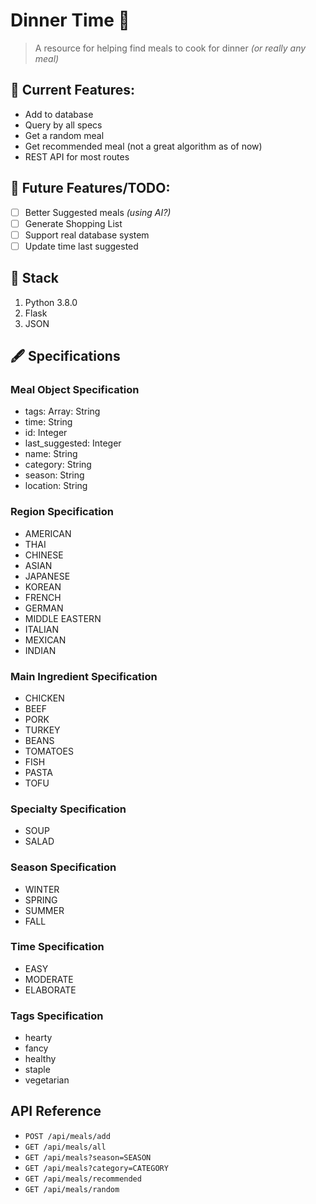 # Dinner Time 🥖
> A resource for helping find meals to cook for dinner _(or really any meal)_

## 🙌 Current Features:
- Add to database
- Query by all specs
- Get a random meal
- Get recommended meal (not a great algorithm as of now)
- REST API for most routes

## 📓 Future Features/TODO:
- [ ] Better Suggested meals _(using AI?)_
- [ ] Generate Shopping List
- [ ] Support real database system
- [ ] Update time last suggested

##  🔨 Stack
1. Python 3.8.0
2. Flask
3. JSON

## 🖋 Specifications

### Meal Object Specification
- tags: Array: String
- time: String
- id: Integer
- last_suggested: Integer
- name: String
- category: String
- season: String
- location: String

### Region Specification
- AMERICAN
- THAI
- CHINESE
- ASIAN
- JAPANESE
- KOREAN
- FRENCH
- GERMAN
- MIDDLE EASTERN
- ITALIAN
- MEXICAN
- INDIAN

### Main Ingredient Specification
- CHICKEN
- BEEF
- PORK
- TURKEY
- BEANS
- TOMATOES
- FISH
- PASTA
- TOFU

### Specialty Specification
- SOUP
- SALAD

### Season Specification
- WINTER
- SPRING
- SUMMER
- FALL

### Time Specification
- EASY
- MODERATE
- ELABORATE

### Tags Specification
- hearty
- fancy
- healthy
- staple
- vegetarian

## API Reference
- `POST /api/meals/add`
- `GET /api/meals/all`
- `GET /api/meals?season=SEASON`
- `GET /api/meals?category=CATEGORY`
- `GET /api/meals/recommended`
- `GET /api/meals/random`
